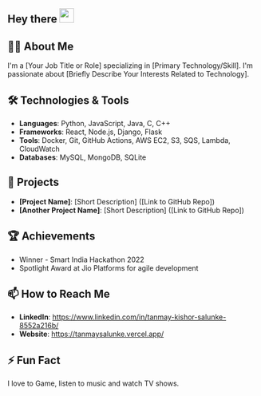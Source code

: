 ## Hey there <img src="https://media.giphy.com/media/hvRJCLFzcasrR4ia7z/giphy.gif" width="29px" height="29px">

## 👨‍💻 About Me
I'm a [Your Job Title or Role] specializing in [Primary Technology/Skill]. I'm passionate about [Briefly Describe Your Interests Related to Technology].

## 🛠 Technologies & Tools
- **Languages**: Python, JavaScript, Java, C, C++
- **Frameworks**: React, Node.js, Django, Flask
- **Tools**: Docker, Git, GitHub Actions, AWS EC2, S3, SQS, Lambda, CloudWatch
- **Databases**: MySQL, MongoDB, SQLite

## 🌟 Projects
- **[Project Name]**: [Short Description] ([Link to GitHub Repo])
- **[Another Project Name]**: [Short Description] ([Link to GitHub Repo])

## 🏆 Achievements
- Winner - Smart India Hackathon 2022
- Spotlight Award at Jio Platforms for agile development

## 📫 How to Reach Me
- **LinkedIn**: https://www.linkedin.com/in/tanmay-kishor-salunke-8552a216b/
- **Website**: https://tanmaysalunke.vercel.app/

## ⚡ Fun Fact
I love to Game, listen to music and watch TV shows.

